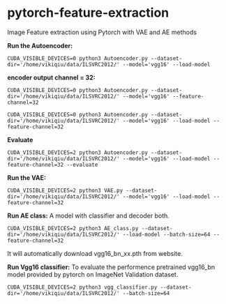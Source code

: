 # pytorch-feature-extraction
Image Feature extraction using Pytorch with VAE and AE methods

**Run the Autoencoder:**

`CUDA_VISIBLE_DEVICES=0 python3 Autoencoder.py --dataset-dir='/home/vikiqiu/data/ILSVRC2012/' --model='vgg16' --load-model`


**encoder output channel = 32:**

`CUDA_VISIBLE_DEVICES=0 python3 Autoencoder.py --dataset-dir='/home/vikiqiu/data/ILSVRC2012/' --model='vgg16' --feature-channel=32`

`CUDA_VISIBLE_DEVICES=0 python3 Autoencoder.py --dataset-dir='/home/vikiqiu/data/ILSVRC2012/' --model='vgg16' --load-model --feature-channel=32`

**Evaluate**

`CUDA_VISIBLE_DEVICES=2 python3 Autoencoder.py --dataset-dir='/home/vikiqiu/data/ILSVRC2012/' --model='vgg16' --load-model --feature-channel=32 --evaluate  `


**Run the VAE:**

`CUDA_VISIBLE_DEVICES=2 python3 VAE.py --dataset-dir='/home/vikiqiu/data/ILSVRC2012/' --model='vgg16' --load-model --feature-channel=32`


**Run AE class:** A model with classifier and decoder both.  

`CUDA_VISIBLE_DEVICES=2 python3 AE_class.py --dataset-dir='/home/vikiqiu/data/ILSVRC2012/' --load-model --batch-size=64 --feature-channel=32`

It will automatically download vgg16_bn_xx.pth from website.

**Run Vgg16 classifier:** To evaluate the performence pretrained vgg16_bn model provided by pytorch on ImageNet Validation dataset.

`CUDA_VISIBLE_DEVICES=2 python3 vgg_classifier.py --dataset-dir='/home/vikiqiu/data/ILSVRC2012/' --batch-size=64`
